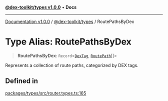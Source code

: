 [**@dex-toolkit/types v1.0.0**](../README.md) • **Docs**

***

[Documentation v1.0.0](../../../packages.md) / [@dex-toolkit/types](../README.md) / RoutePathsByDex

# Type Alias: RoutePathsByDex

> **RoutePathsByDex**: `Record`\<[`DexTag`](DexTag.md), [`RoutePath`](RoutePath.md)[]\>

Represents a collection of route paths, categorized by DEX tags.

## Defined in

[packages/types/src/router.types.ts:165](https://github.com/niZmosis/dex-toolkit/blob/3d8b41b44787b30fbea5de3ab4737662ffb61bc8/packages/types/src/router.types.ts#L165)

